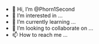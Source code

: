 - 👋 Hi, I’m @Phorn1Second
- 👀 I’m interested in ...
- 🌱 I’m currently learning ...
- 💞️ I’m looking to collaborate on ...
- 📫 How to reach me ...

<!---
Phorn1Second/Phorn1Second is a ✨ special ✨ repository because its `README.md` (this file) appears on your GitHub profile.
You can click the Preview link to take a look at your changes.
--->
